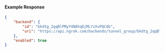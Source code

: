 <!-- Code generated for API Clients. DO NOT EDIT. -->

#### Example Response

```json
{
	"backend": {
		"id": "bkdtg_2qqBlPMyY4NAhq6jMLYzXvPQC4b",
		"uri": "https://api.ngrok.com/backends/tunnel_group/bkdtg_2qqBlPMyY4NAhq6jMLYzXvPQC4b"
	},
	"enabled": true
}
```
